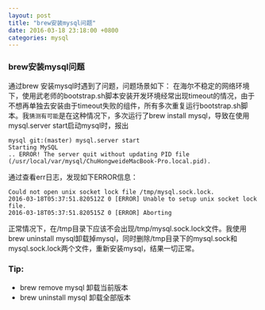 ```yaml
---
layout: post
title: "brew安装mysql问题"
date: 2016-03-18 23:18:00 +0800
categories: mysql
---
```

### brew安装mysql问题
通过brew 安装mysql时遇到了问题，问题场景如下：
在海尔不稳定的网络环境下，使用武老师的bootstrap.sh脚本安装开发环境经常出现timeout的情况，由于不想再单独去安装由于timeout失败的组件，所有多次重复运行bootstrap.sh脚本。我`猜测有可能`是在这种情况下，多次运行了brew install mysql，导致在使用mysql.server start启动mysql时，报出

```
mysql git:(master) mysql.server start
Starting MySQL
.. ERROR! The server quit without updating PID file (/usr/local/var/mysql/ChuHongweideMacBook-Pro.local.pid).
```

通过查看err日志，发现如下ERROR信息：

```
Could not open unix socket lock file /tmp/mysql.sock.lock.
2016-03-18T05:37:51.820512Z 0 [ERROR] Unable to setup unix socket lock file.
2016-03-18T05:37:51.820515Z 0 [ERROR] Aborting
```

正常情况下，在/tmp目录下应该不会出现/tmp/mysql.sock.lock文件。我使用brew uninstall mysql卸载掉mysql，同时删除/tmp目录下的mysql.sock和mysql.sock.lock两个文件，重新安装mysql，结果一切正常。

### Tip:
* brew remove mysql 卸载当前版本
* brew uninstall mysql 卸载全部版本
